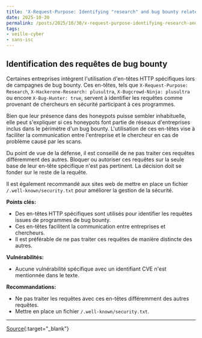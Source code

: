 ```yaml
---
title: 'X-Request-Purpose: Identifying "research" and bug bounty related scans&#x3f;, (Thu, Oct 30th)'
date: 2025-10-30
permalink: /posts/2025/10/30/x-request-purpose-identifying-research-and-bug-bounty-related-scansx3f-thu-oct-30th/
tags:
- veille-cyber
- sans-isc
---
```

## Identification des requêtes de bug bounty

Certaines entreprises intègrent l'utilisation d'en-têtes HTTP spécifiques lors de campagnes de bug bounty. Ces en-têtes, tels que `X-Request-Purpose: Research`, `X-Hackerone-Research: plusultra`, `X-Bugcrowd-Ninja: plusultra` ou encore `X-Bug-Hunter: true`, servent à identifier les requêtes comme provenant de chercheurs en sécurité participant à ces programmes.

Bien que leur présence dans des honeypots puisse sembler inhabituelle, elle peut s'expliquer si ces honeypots font partie de réseaux d'entreprises inclus dans le périmètre d'un bug bounty. L'utilisation de ces en-têtes vise à faciliter la communication entre l'entreprise et le chercheur en cas de problème causé par les scans.

Du point de vue de la défense, il est conseillé de ne pas traiter ces requêtes différemment des autres. Bloquer ou autoriser ces requêtes sur la seule base de leur en-tête spécifique n'est pas pertinent. La décision doit se fonder sur le reste de la requête.

Il est également recommandé aux sites web de mettre en place un fichier `/.well-known/security.txt` pour améliorer la gestion de la sécurité.

**Points clés:**

*   Des en-têtes HTTP spécifiques sont utilisés pour identifier les requêtes issues de programmes de bug bounty.
*   Ces en-têtes facilitent la communication entre entreprises et chercheurs.
*   Il est préférable de ne pas traiter ces requêtes de manière distincte des autres.

**Vulnérabilités:**

*   Aucune vulnérabilité spécifique avec un identifiant CVE n'est mentionnée dans le texte.

**Recommandations:**

*   Ne pas traiter les requêtes avec ces en-têtes différemment des autres requêtes.
*   Mettre en place un fichier `/.well-known/security.txt`.

---
[Source](https://isc.sans.edu/diary/rss/32436){:target="_blank"}
